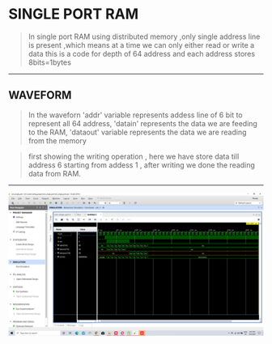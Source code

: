 # SINGLE PORT RAM

  >In single port RAM using distributed memory ,only single address line is present ,which means at a time we can only either read or write a data
  >this is a code for depth of 64 address and each address stores 8bits=1bytes
  
  
  ---
## WAVEFORM
    
  >In the waveforn 'addr' variable represents addess line of 6 bit to represent all 64 address, 'datain' represents the data we are feeding to the RAM, 'dataout' variable represents the data we are reading from the memory
    
   >first showing the writing operation , here we have store data till address 6 starting from addess 1 , after writing we done the reading data from RAM.
    
 ---
 ![waveform](/waveform.png)
